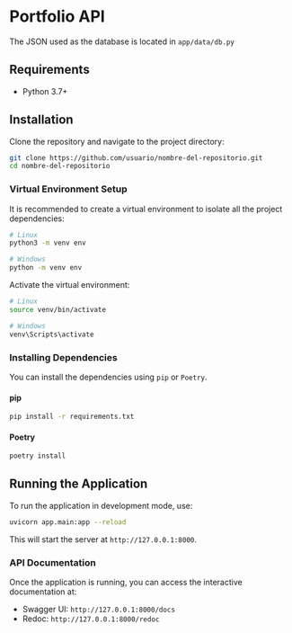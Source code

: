 # Portfolio API

The JSON used as the database is located in `app/data/db.py`

## Requirements

- Python 3.7+

## Installation

Clone the repository and navigate to the project directory:

```bash
git clone https://github.com/usuario/nombre-del-repositorio.git
cd nombre-del-repositorio
```

### Virtual Environment Setup

It is recommended to create a virtual environment to isolate all the project dependencies:

```bash
# Linux
python3 -m venv env

# Windows
python -m venv env
```

Activate the virtual environment:

```bash
# Linux
source venv/bin/activate

# Windows
venv\Scripts\activate
```

### Installing Dependencies

You can install the dependencies using `pip` or `Poetry`.

#### pip

```bash
pip install -r requirements.txt
```

#### Poetry

```bash
poetry install
```

## Running the Application

To run the application in development mode, use:

```bash
uvicorn app.main:app --reload
```

This will start the server at `http://127.0.0.1:8000`.

### API Documentation

Once the application is running, you can access the interactive documentation at:

- Swagger UI: `http://127.0.0.1:8000/docs`
- Redoc: `http://127.0.0.1:8000/redoc`
